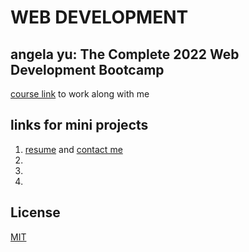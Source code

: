 

# WEB DEVELOPMENT



## angela yu: The Complete 2022 Web Development Bootcamp

[course link](https://www.udemy.com/course/the-complete-web-development-bootcamp/) to work along with me





## links for mini projects

1)  [resume](https://github.com/drishb/angela-yu-tasks/blob/main/personal_resume.html) and [contact me](https://github.com/drishb/angela-yu-tasks/blob/main/contact.html)
2)
3)
4)



## License
[MIT](https://choosealicense.com/licenses/mit/)
